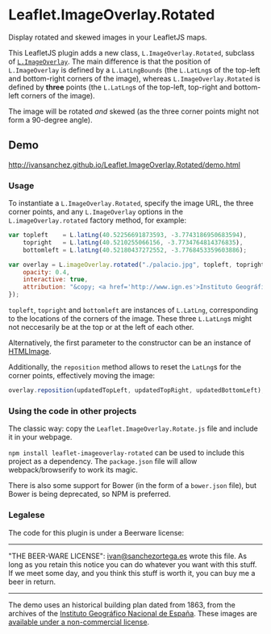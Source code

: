 
# Leaflet.ImageOverlay.Rotated

Display rotated and skewed images in your LeafletJS maps.


This LeafletJS plugin adds a new class, `L.ImageOverlay.Rotated`, subclass of
[`L.ImageOverlay`](http://leafletjs.com/reference.html#imageoverlay). The main
difference is that the position of `L.ImageOverlay` is defined by a `L.LatLngBounds`
(the `L.LatLng`s of the top-left and bottom-right corners of the image),
whereas `L.ImageOverlay.Rotated` is defined by **three** points (the `L.LatLng`s
of the top-left, top-right and bottom-left corners of the image).

The image will be rotated *and* skewed (as the three corner points might not form
a 90-degree angle).

## Demo

http://ivansanchez.github.io/Leaflet.ImageOverlay.Rotated/demo.html


### Usage

To instantiate a `L.ImageOverlay.Rotated`, specify the image URL, the three corner
points, and any `L.ImageOverlay` options in the `L.imageOverlay.rotated` factory
method, for example:

```js
var topleft    = L.latLng(40.52256691873593, -3.7743186950683594),
	topright   = L.latLng(40.5210255066156, -3.7734764814376835),
	bottomleft = L.latLng(40.52180437272552, -3.7768453359603886);

var overlay = L.imageOverlay.rotated("./palacio.jpg", topleft, topright, bottomleft, {
	opacity: 0.4,
	interactive: true,
	attribution: "&copy; <a href='http://www.ign.es'>Instituto Geográfico Nacional de España</a>"
});
```

`topleft`, `topright` and `bottomleft` are instances of `L.LatLng`, corresponding
to the locations of the corners of the image. These three `L.LatLng`s might not
neccesarily be at the top or at the left of each other.

Alternatively, the first parameter to the constructor can be an instance of
[HTMLImage](https://developer.mozilla.org/docs/Web/API/HTMLImageElement).


Additionally, the `reposition` method allows to reset the `LatLng`s for the corner
points, effectively moving the image:

```js
overlay.reposition(updatedTopLeft, updatedTopRight, updatedBottomLeft);
```


### Using the code in other projects

The classic way: copy the `Leaflet.ImageOverlay.Rotate.js` file and include it
in your webpage.

`npm install leaflet-imageoverlay-rotated` can be used to include this project
as a dependency. The `package.json` file will allow webpack/browserify to work
its magic.

There is also some support for Bower (in the form of a `bower.json` file), but
Bower is being deprecated, so NPM is preferred.


### Legalese

The code for this plugin is under a Beerware license:

----------------------------------------------------------------------------

"THE BEER-WARE LICENSE":
<ivan@sanchezortega.es> wrote this file. As long as you retain this notice you
can do whatever you want with this stuff. If we meet some day, and you think
this stuff is worth it, you can buy me a beer in return.

----------------------------------------------------------------------------


The demo uses an historical building plan dated from 1863, from the archives of the
[Instituto Geográfico Nacional de España](http://www.ign.es). These images
are [available under a non-commercial license](http://centrodedescargas.cnig.es/CentroDescargas/cambiarMenu.do?destino=infoCondicionesLicencia).



